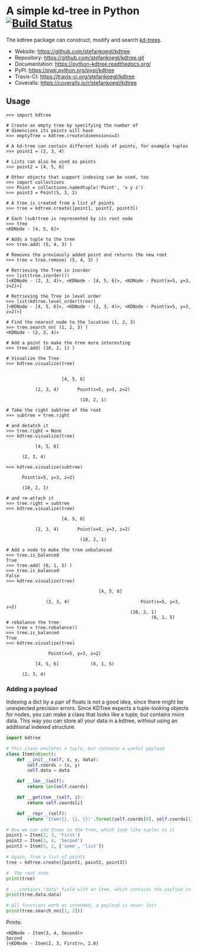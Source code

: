 A simple kd-tree in Python [![Build Status](https://travis-ci.org/stefankoegl/kdtree.png?branch=master)](https://travis-ci.org/stefankoegl/kdtree)
==========================

The kdtree package can construct, modify and search
[kd-trees](http://en.wikipedia.org/wiki/Kd-tree).

* Website: https://github.com/stefankoegl/kdtree
* Repository: https://github.com/stefankoegl/kdtree.git
* Documentation: https://python-kdtree.readthedocs.org/
* PyPI: https://pypi.python.org/pypi/kdtree
* Travis-CI: https://travis-ci.org/stefankoegl/kdtree
* Coveralls: https://coveralls.io/r/stefankoegl/kdtree


Usage
-----

    >>> import kdtree

    # Create an empty tree by specifying the number of
    # dimensions its points will have
    >>> emptyTree = kdtree.create(dimensions=3)

    # A kd-tree can contain different kinds of points, for example tuples
    >>> point1 = (2, 3, 4)

    # Lists can also be used as points
    >>> point2 = [4, 5, 6]

    # Other objects that support indexing can be used, too
    >>> import collections
    >>> Point = collections.namedtuple('Point', 'x y z')
    >>> point3 = Point(5, 3, 2)

    # A tree is created from a list of points
    >>> tree = kdtree.create([point1, point2, point3])

    # Each (sub)tree is represented by its root node
    >>> tree
    <KDNode - [4, 5, 6]>

    # Adds a tuple to the tree
    >>> tree.add( (5, 4, 3) )

    # Removes the previously added point and returns the new root
    >>> tree = tree.remove( (5, 4, 3) )

    # Retrieving the Tree in inorder
    >>> list(tree.inorder())
    [<KDNode - (2, 3, 4)>, <KDNode - [4, 5, 6]>, <KDNode - Point(x=5, y=3, z=2)>]

    # Retrieving the Tree in level order
    >>> list(kdtree.level_order(tree))
    [<KDNode - [4, 5, 6]>, <KDNode - (2, 3, 4)>, <KDNode - Point(x=5, y=3, z=2)>]

    # Find the nearest node to the location (1, 2, 3)
    >>> tree.search_nn( (1, 2, 3) )
    <KDNode - (2, 3, 4)>

    # Add a point to make the tree more interesting
    >>> tree.add( (10, 2, 1) )

    # Visualize the Tree
    >>> kdtree.visualize(tree)


                         [4, 5, 6]

               (2, 3, 4)       Point(x=5, y=3, z=2)

                                (10, 2, 1)

    # Take the right subtree of the root
    >>> subtree = tree.right

    # and detatch it
    >>> tree.right = None
    >>> kdtree.visualize(tree)

               [4, 5, 6]

          (2, 3, 4)

    >>> kdtree.visualize(subtree)

          Point(x=5, y=3, z=2)

          (10, 2, 1)

    # and re-attach it
    >>> tree.right = subtree
    >>> kdtree.visualize(tree)

                         [4, 5, 6]

               (2, 3, 4)       Point(x=5, y=3, z=2)

                                (10, 2, 1)

    # Add a node to make the tree unbalanced
    >>> tree.is_balanced
    True
    >>> tree.add( (6, 1, 5) )
    >>> tree.is_balanced
    False
    >>> kdtree.visualize(tree)

                                       [4, 5, 6]

                   (2, 3, 4)                           Point(x=5, y=3, z=2)
                                                   (10, 2, 1)
                                                           (6, 1, 5)
    # rebalance the tree
    >>> tree = tree.rebalance()
    >>> tree.is_balanced
    True
    >>> kdtree.visualize(tree)

                    Point(x=5, y=3, z=2)

               [4, 5, 6]            (6, 1, 5)

          (2, 3, 4)

### Adding a payload

Indexing a dict by a pair of floats is not a good idea, since there might be unexpected precision errors.
Since KDTree expects a tuple-looking objects for nodes, you can make a class that looks like a tuple, but
contains more data. This way you can store all your data in a kdtree, without using an additional
indexed structure.

```python
import kdtree

# This class emulates a tuple, but contains a useful payload
class Item(object):
    def __init__(self, x, y, data):
        self.coords = (x, y)
        self.data = data

    def __len__(self):
        return len(self.coords)

    def __getitem__(self, i):
        return self.coords[i]

    def __repr__(self):
        return 'Item({}, {}, {})'.format(self.coords[0], self.coords[1], self.data)

# Now we can add Items to the tree, which look like tuples to it
point1 = Item(2, 3, 'First')
point2 = Item(3, 4, 'Second')
point3 = Item(5, 2, ['some', 'list'])

# Again, from a list of points
tree = kdtree.create([point1, point2, point3])

#  The root node
print(tree)

# ...contains "data" field with an Item, which contains the payload in "data" field
print(tree.data.data)

# All functions work as intended, a payload is never lost
print(tree.search_nn([1, 2]))
```

Prints:

```
<KDNode - Item(3, 4, Second)>
Second
(<KDNode - Item(2, 3, First)>, 2.0)
```
